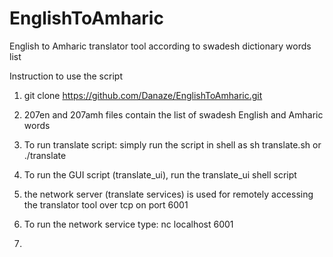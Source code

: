 # EnglishToAmharic
English to Amharic translator tool according to swadesh dictionary words list


Instruction to use the script
1. git clone https://github.com/Danaze/EnglishToAmharic.git

2. 207en and 207amh files contain the list of swadesh English and Amharic words
3. To run translate script: simply run the script in shell as sh translate.sh or ./translate
4. To run the GUI script (translate_ui), run the translate_ui shell script
5. the network server (translate services) is used for remotely accessing the translator tool over tcp on port 6001
6. To run the network service type: nc localhost 6001
7. 
 
